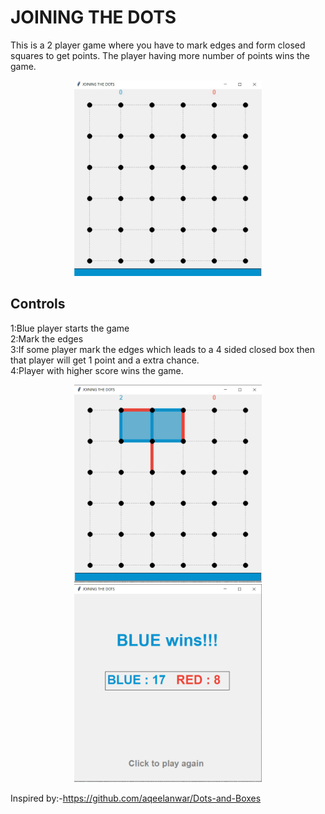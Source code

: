 # JOINING THE DOTS
This is a 2 player game where you have to mark edges and form closed squares to get points.
The player having more number of points wins the game.
<p align="center">
<img src="g1.jpg"  alt="drawing" width="300"/>
</p>

## Controls
1:Blue player starts the game<br>
2:Mark the edges<br>
3:If some player mark the edges which leads to a 4 sided closed box then that player will get 1 point and a extra chance.<br>
4:Player with higher score wins the game.<br>

<p align="center">
<img src="g2.png" alt="drawing" width="300"/>
<img src="g4.png" alt="drawing" width="300"/>
</p>


Inspired by:-https://github.com/aqeelanwar/Dots-and-Boxes
